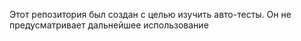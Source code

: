 Этот репозитория был создан с целью изучить авто-тесты. Он не предусматривает дальнейшее использование
